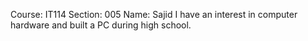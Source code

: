 Course: IT114 Section: 005
Name: Sajid
I have an interest in computer hardware and built a PC during high school.

